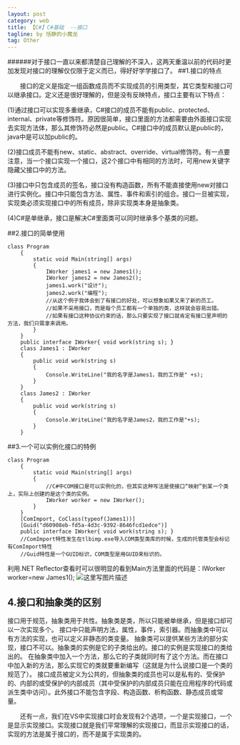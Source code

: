 ```yaml
---
layout: post
category: web
title: 【C#】C#基础  --接口
tagline: by 恬静的小魔龙
tag: Other
---
```


######对于接口一直以来都清楚自己理解的不深入，这两天重温以前的代码时更加发现对接口的理解仅仅限于定义而已，得好好学学接口了。
##1.接口的特点

　　接口的定义是指定一组函数成员而不实现成员的引用类型，其它类型和接口可以继承接口。定义还是很好理解的，但是没有反映特点，接口主要有以下特点：

(1)通过接口可以实现多重继承，C#接口的成员不能有public、protected、internal、private等修饰符。原因很简单，接口里面的方法都需要由外面接口实现去实现方法体，那么其修饰符必然是public。C#接口中的成员默认是public的，java中是可以加public的。

(2)接口成员不能有new、static、abstract、override、virtual修饰符。有一点要注意，当一个接口实现一个接口，这2个接口中有相同的方法时，可用new关键字隐藏父接口中的方法。

(3)接口中只包含成员的签名，接口没有构造函数，所有不能直接使用new对接口进行实例化。接口中只能包含方法、属性、事件和索引的组合。接口一旦被实现，实现类必须实现接口中的所有成员，除非实现类本身是抽象类。

(4)C#是单继承，接口是解决C#里面类可以同时继承多个基类的问题。

##2.接口的简单使用

```
class Program
    {
        static void Main(string[] args)
        {
            IWorker james1 = new James1();
            IWorker james2 = new James2();
            james1.work("设计");
            james2.work("编程");
            //从这个例子我体会到了有接口的好处，可以想象如果又来了新的员工。
            //如果不采用接口，而是每个员工都有一个单独的类，这样就会容易出错。
            //如果有接口这种协议约束的话，那么只要实现了接口就肯定有接口里声明的方法，我们只需拿来调用。
        }
    }
    public interface IWorker{ void work(string s); }
    class James1 : IWorker
    {
        public void work(string s)
        {
            Console.WriteLine("我的名字是James1，我的工作是" +s);
        }
    }
    class James2 : IWorker
    {
        public void work(string s)
        {
            Console.WriteLine("我的名字是James2，我的工作是"+s);
        }
    }
```
##3.一个可以实例化接口的特例

```
class Program
    {
        static void Main(string[] args)
        {
            //C#中COM接口是可以实例化的，但其实这种写法是使接口“映射”到某一个类上，实际上创建的是这个类的实例。
            IWorker worker = new IWorker();
        }
    }
    [ComImport, CoClass(typeof(James1))]
    [Guid("d60908eb-fd5a-4d3c-9392-8646fcd1edce")]
    public interface IWorker{ void work(string s); }
    //ComImport特性发生在tlbimp.exe导入COM类型类库的时候，生成的托管类型会标记有ComImport特性
    //Guid特性是一个GUID标识，COM类型是用GUID来标识的。
```
利用.NET Reflector查看时可以很明显的看到Main方法里面的代码是：IWorker worker=new James1();
![这里写图片描述](https://img-blog.csdn.net/201806070917422?watermark/2/text/aHR0cHM6Ly9ibG9nLmNzZG4ubmV0L3E3NjQ0MjQ1Njc=/font/5a6L5L2T/fontsize/400/fill/I0JBQkFCMA==/dissolve/70)
## 4.接口和抽象类的区别

接口用于规范，抽象类用于共性。抽象类是类，所以只能被单继承，但是接口却可以一次实现多个。
接口中只能声明方法，属性，事件，索引器。而抽象类中可以有方法的实现，也可以定义非静态的类变量。
抽象类可以提供某些方法的部分实现，接口不可以。抽象类的实例是它的子类给出的。接口的实例是实现接口的类给出的。
在抽象类中加入一个方法，那么它的子类就同时有了这个方法。而在接口中加入新的方法，那么实现它的类就要重新编写（这就是为什么说接口是一个类的规范了）。
接口成员被定义为公共的，但抽象类的成员也可以是私有的、受保护的、内部的或受保护的内部成员（其中受保护的内部成员只能在应用程序的代码或派生类中访问）。此外接口不能包含字段、构造函数、析构函数、静态成员或常量。

　　还有一点，我们在VS中实现接口时会发现有2个选项，一个是实现接口，一个是显示实现接口。实现接口就是我们平常理解的实现接口，而显示实现接口的话，实现的方法是属于接口的，而不是属于实现类的。